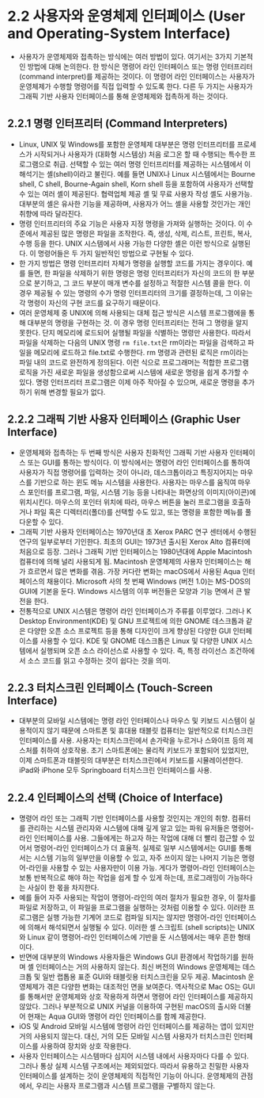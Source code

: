 # 2.2 사용자와 운영체제 인터페이스 (User and Operating-System Interface)
- 사용자가 운영체제와 접촉하는 방식에는 여러 방법이 있다. 여기서는 3가지 기본적인 방법에 대해 논의한다. 한 방식은 명령어 라인 인터페이스 또는 명령 인터프리터 (command interpret)를
제공하는 것이다. 이 명령어 라인 인터페이스는 사용자가 운영체제가 수행할 명령어를 직접 입력할 수 있도록 한다. 다른 두 가지는 사용자가 그래픽 기반 사용자 인터페이스를 통해 운영체제와
접촉하게 하는 것이다.

## 2.2.1 명령 인터프리터 (Command Interpreters)
- Linux, UNIX 및 Windows를 포함한 운영체제 대부분은 명령 인터프리터를 프로세스가 시작되거나 사용자가 (대화형 시스템상) 처음 로그온 할 때 수행되는 특수한 프로그램으로 취급. 선택할 수 
있는 여러 명령 인터프리터를 제공하는 시스템에서 이 해석기는 셸(shell)이라고 불린다. 예를 들면 UNIX나 Linux 시스템에서는 Bourne shell, C shell, Bourne-Again shell, Korn
shell 등을 포함하여 사용자가 선택할 수 있는 여러 셸이 제공된다. 협력업체 제공 셸 및 무료 사용자 작성 셸도 사용가능. 대부분의 셸은 유사한 기능을 제공하며, 사용자가 어느 셸을 사용할 
것인가는 개인 취향에 따라 달라진다.
- 명령 인터프리터의 주요 기능은 사용자 지정 명령을 가져와 실행하는 것이다. 이 수준에서 제공된 많은 명령은 파일을 조작한다. 즉, 생성, 삭제, 리스트, 프린트, 복사, 수행 등을 한다.
UNIX 시스템에서 사용 가능한 다양한 셸은 이런 방식으로 실행된다. 이 명령어들은 두 가지 일반적인 방법으로 구현될 수 있다.
- 한 가지 방법은 명령 인터프리터 자체가 명령을 실행할 코드를 가지는 경우이다. 예를 들면, 한 파일을 삭제하기 위한 명령은 명령 인터프리터가 자신의 코드의 한 부분으로 분기하고, 그 코드
부분이 매개 변수를 설정하고 적절한 시스템 콜을 한다. 이 경우 제공될 수 있는 명령의 수가 명령 인터프리터의 크기를 결정하는데, 그 이유는 각 명령이 자신의 구현 코드를 요구하기 때문이다.
- 여러 운영체제 중 UNIX에 의해 사용되는 대체 접근 방식은 시스템 프로그램에을 통해 대부분의 명령을 구현하는 것. 이 경우 명령 인터프리터는 전혀 그 명령을 알지 못한다. 단지 메모리에 
로드되어 실행될 파일을 식별하는 명령만 사용한다. 따라서 파일을 삭제하는 다음의 UNIX 명령 `rm file.txt`은 rm이라는 파일을 검색하고 파일을 메모리에 로드하고 file.txt로 수행한다.
rm 명령과 관련된 로직은 rm이라는 파일 내의 코드로 완전하게 정의된다. 이런 식으로 프로그래머는 적합한 프로그램 로직을 가진 새로운 파일을 생성함으로써 시스템에 새로운 명령을 쉽게 추가할 수
있다. 명령 인터프리터 프로그램은 이제 아주 작아질 수 있으며, 새로운 명령을 추가하기 위해 변경할 필요가 없다.

## 2.2.2 그래픽 기반 사용자 인터페이스 (Graphic User Interface)
- 운영체제와 접촉하는 두 번째 방식은 사용자 친화적인 그래픽 기반 사용자 인터페이스 또는 GUI를 통하는 방식이다. 이 방식에서는 명령어 라인 인터페이스를 통하여 사용자가 직접 명령어를 입력하는
것이 아니라, 데스크톱이라고 특징지어지는 마우스를 기반으로 하는 윈도 메뉴 시스템을 사용한다. 사용자는 마우스를 움직여 마우스 포인터를 프로그램, 파일, 시스템 기능 등을 나타내는 화면상의
이미지(아이콘)에 위치시킨다. 마우스의 포인터 위치에 따라, 마우스 버튼을 눌러 프로그램을 호출하거나 파일 혹은 디렉터리(폴더)를 선택할 수도 있고, 또는 명령을 포함한 메뉴를 풀다운할 수 있다.
- 그래픽 기반 사용자 인터페이스는 1970년대 초 Xerox PARC 연구 센터에서 수행된 연구의 일부로부터 기인한다. 최초의 GUI는 1973년 출시된 Xerox Alto 컴퓨터에 처음으로 등장. 그러나
그래픽 기반 인터페이스는 1980년대에 Apple Macintosh 컴퓨터에 의해 널리 사용되게 됨. Macintosh 운영체제의 사용자 인터페이스는 해가 흐르면서 많은 변화를 겪음. 가장 커다란 변화는
macOS에서 사용된 Aqua 인터페이스의 채용이다. Microsoft 사의 첫 번째 Windows (버전 1.0)는 MS-DOS의 GUI에 기본을 둔다. Windows 시스템의 이후 버전들은 모양과 기능 면에서
큰 발전을 한다.
- 전통적으로 UNIX 시스템은 명령어 라인 인터페이스가 주류를 이루었다. 그러나 K Desktop Environment(KDE) 및 GNU 프로젝트에 의한 GNOME 데스크톱과 같은 다양한 오픈 소스 프로젝트
등을 통해 디자인이 크게 향상된 다양한 GUI 인터페이스를 사용할 수 있다. KDE 및 GNOME 데스크톱은 Linux 및 다양한 UNIX 시스템에서 실행되며 오픈 소스 라이선스로 사용할 수 있다.
즉, 특정 라이선스 조건하에서 소스 코드를 읽고 수정하는 것이 쉽다는 것을 의미.

## 2.2.3 터치스크린 인터페이스 (Touch-Screen Interface)
- 대부분의 모바일 시스템에는 명령 라인 인터페이스나 마우스 및 키보드 시스템이 실용적이지 않기 때문에 스마트폰 및 휴대용 태블릿 컴퓨터는 일반적으로 터치스크린 인터페이스를 사용. 사용자는
터치스크린에서 손가락을 누르거나 스와이프 등의 제스처를 취하여 상호작용. 초기 스마트폰에는 물리적 키보드가 포함되어 있었지만, 이제 스마트폰과 태블릿의 대부분은 터치스크린에서 키보드를 
시뮬레이션한다. iPad와 iPhone 모두 Springboard 터치스크린 인터페이스를 사용.

## 2.2.4 인터페이스의 선택 (Choice of Interface)
- 명령어 라인 또는 그래픽 기반 인터페이스를 사용할 것인지는 개인의 취향. 컴퓨터를 관리하는 시스템 관리자와 시스템에 대해 깊게 알고 있는 파워 유저들은 명령어-라인 인터페이스를 사용.
그들에게는 하고자 하는 작업에 대해 더 빨리 접근할 수 있어서 명령어-라인 인터페이스가 더 효율적. 실제로 일부 시스템에서는 GUI를 통해서는 시스템 기능의 일부만을 이용할 수 있고, 자주 쓰이지
않는 나머지 기능은 명령어-라인을 사용할 수 있는 사용자만이 이용 가능. 게다가 명령어-라인 인터페이스는 보통 반복적으로 해야 하는 작업을 쉽게 할 수 있게 하는데, 프로그래밍이 가능하다는
사실이 한 몫을 차지한다.
- 예를 들어 자주 사용되는 작업이 명령어-라인의 여러 절차가 필요한 경우, 이 절차를 파일로 저장하고, 이 파일을 프로그램을 실행하는 것처럼 이용할 수 있다. 이러한 프로그램은 실행 가능한
기계어 코드로 컴파일 되지는 않지만 명령어-라인 인터페이스에 의해서 해석되면서 실행될 수 있다. 이러한 셸 스크립트 (shell scripts)는 UNIX와 Linux 같이 명령어-라인 인터페이스에 기반을 
둔 시스템에서는 매우 흔한 형태이다.
- 반면에 대부분의 Windows 사용자들은 Windows GUI 환경에서 작업하기를 원하며 셸 인터페이스는 거의 사용하지 않는다. 최신 버전의 Windows 운영체제는 데스크톱 및 일반 랩톱용 표준 
GUI와 태블릿용 터치스크린을 모두 제공. Macintosh 운영체제가 겪은 다양한 변화는 대조적인 면을 보여준다. 역사적으로 Mac OS는 GUI를 통해서만 운영체제와 상호 작용하게 하면서 명령어
라인 인터페이스를 제공하지 않았다. 그러나 부분적으로 UNIX 커널을 이용하여 구현된 macOS의 출시와 더불어 현재는 Aqua GUI와 명령어 라인 인터페이스를 함께 제공한다.
- iOS 및 Android 모바일 시스템에 명령어 라인 인터페이스를 제공하는 앱이 있지만 거의 사용되지 않는다. 대신, 거의 모든 모바일 시스템 사용자가 터치스크린 인터페이스를 사용하여
장치와 상호 작용한다.
- 사용자 인터페이스는 시스템마다 심지어 시스템 내에서 사용자마다 다를 수 있다. 그러나 통상 실제 시스템 구조에서는 제외되었다. 따라서 유용하고 친밀한 사용자 인터페이스를 설계하는 것이
운영체제의 직접적인 기능이 아니다. 운영체제의 관점에서, 우리는 사용자 프로그램과 시스템 프로그램을 구별하지 않는다.

